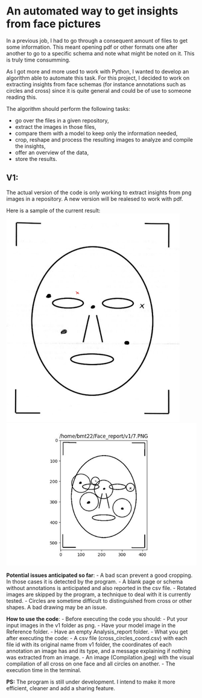 # An automated way to get insights from face pictures

In a previous job, I had to go through a consequent amount of files to get some information. This meant opening pdf or other formats one after another to go to a specific schema and note what might be noted on it. This is truly time consumming.

As I got more and more used to work with Python, I wanted to develop an algorithm able to automate this task. For this project, I decided to work on extracting insights from face schemas (for instance annotations such as circles and cross) since it is quite general and could be of use to someone reading this.

The algorithm should perform the following tasks:
-   go over the files in a given repository,
-   extract the images in those files,
-   compare them with a model to keep only the information needed,
-   crop, reshape and process the resulting images to analyze and compile the insights,
-   offer an overview of the data,
-   store the results.

## V1:
The actual version of the code is only working to extract insights from png images in a repository.
A new version will be realesed to work with pdf.

Here is a sample of the current result:
!["Before analysis: "](v1/7.PNG)
!["After analysis: "](Analysis_report/6.jpeg)

**Potential issues anticipated so far**:
    - A bad scan prevent a good cropping. In those cases it is detected by the program.
    - A blank page or schema without annotations is anticipated and also reported in the csv file.
    - Rotated images are skipped by the program, a technique to deal with it is currently tested.
    - Circles are sometime difficult to distinguished from cross or other shapes. A bad drawing may be an issue.

**How to use the code**:
    - Before executing the code you should:
        - Put your input images in the v1 folder as png.
        - Have your model image in the Reference folder.
        - Have an empty Analysis_report folder.
    - What you get after executing the code:
        - A csv file (cross_circles_coord.csv) with each file id with its original name from v1 folder, the coordinates of each annotation an image has and its type, and a message explaining if nothing was extracted from an image.
        - An image (Compilation.jpeg) with the visual compilation of all cross on one face and all circles on another.
        - The execution time in the terminal.

**PS:** The program is still under development. I intend to make it more efficient, cleaner and add a sharing feature.